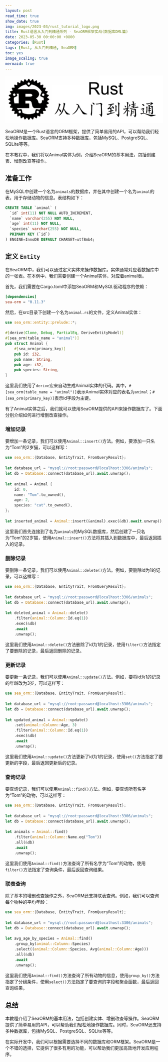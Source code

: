 ```yaml
---
layout: post
read_time: true
show_date: true
img: images/2023-03/rust_tutorial_logo.png
title: Rust语言从入门到精通系列 - SeaORM框架实战(数据库DML篇)
date: 2023-05-30 00:00:00 +0800
categories: [Rust]
tags: [Rust, 从入门到精通, SeaORM]
toc: yes
image_scaling: true
mermaid: true
---
```


![](/images/2023-03/rust_tutorial_logo.png)

SeaORM是一个Rust语言的ORM框架，提供了简单易用的API，可以帮助我们轻松地操作数据库。SeaORM支持多种数据库，包括MySQL、PostgreSQL、SQLite等等。

在本教程中，我们将以Animal实体为例，介绍SeaORM的基本用法，包括创建表、增删改查等操作。

## 准备工作

在MySQL中创建一个名为`animals`的数据库，并在其中创建一个名为`animal`的表，用于存储动物的信息。表结构如下：

```sql
CREATE TABLE `animal` (
  `id` int(11) NOT NULL AUTO_INCREMENT,
  `name` varchar(255) NOT NULL,
  `age` int(11) NOT NULL,
  `species` varchar(255) NOT NULL,
  PRIMARY KEY (`id`)
) ENGINE=InnoDB DEFAULT CHARSET=utf8mb4;
```

## 定义 `Entity`

在SeaORM中，我们可以通过定义实体来操作数据库。实体通常对应着数据库中的一张表。在本例中，我们需要创建一个Animal实体，对应着animal表。

首先，我们需要在Cargo.toml中添加SeaORM和MySQL驱动程序的依赖：

```toml
[dependencies]
sea-orm = "0.11.3"
```

然后，在src目录下创建一个名为`animal.rs`的文件，定义Animal实体：

```rust
use sea_orm::entity::prelude::*;

#[derive(Clone, Debug, PartialEq, DeriveEntityModel)]
#[sea_orm(table_name = "animal")]
pub struct Animal {
    #[sea_orm(primary_key)]
    pub id: i32,
    pub name: String,
    pub age: i32,
    pub species: String,
}
```

这里我们使用了`derive`宏来自动生成Animal实体的代码。其中，`#[sea_orm(table_name = "animal")]`表示Animal实体对应的表名为`animal`；`#[sea_orm(primary_key)]`表示id字段为主键。

有了Animal实体之后，我们就可以使用SeaORM提供的API来操作数据库了。下面分别介绍如何进行增删改查操作。

### 增加记录

要增加一条记录，我们可以使用`Animal::insert()`方法。例如，要添加一只名为“Tom”的2岁猫，可以这样写：

```rust
use sea_orm::{Database, EntityTrait, FromQueryResult};

let database_url = "mysql://root:password@localhost:3306/animals";
let db = Database::connect(database_url).await.unwrap();

let animal = Animal {
    id: 0,
    name: "Tom".to_owned(),
    age: 2,
    species: "cat".to_owned(),
};

let inserted_animal = Animal::insert(&animal).exec(&db).await.unwrap();
```

这里我们首先连接到了名为`animals`的MySQL数据库，然后创建了一只名为“Tom”的2岁猫，使用`Animal::insert()`方法将其插入到数据库中，最后返回插入的记录。

### 删除记录

要删除一条记录，我们可以使用`Animal::delete()`方法。例如，要删除id为1的记录，可以这样写：

```rust
use sea_orm::{Database, EntityTrait, FromQueryResult};

let database_url = "mysql://root:password@localhost:3306/animals";
let db = Database::connect(database_url).await.unwrap();

let deleted_animal = Animal::delete()
    .filter(animal::Column::Id.eq(1))
    .exec(&db)
    .await
    .unwrap();
```

这里我们使用`Animal::delete()`方法删除了id为1的记录，使用`filter()`方法指定了要删除的记录，最后返回删除的记录。

### 更新记录

要更新一条记录，我们可以使用`Animal::update()`方法。例如，要将id为1的记录的年龄改为3岁，可以这样写：

```rust
use sea_orm::{Database, EntityTrait, FromQueryResult};

let database_url = "mysql://root:password@localhost:3306/animals";
let db = Database::connect(database_url).await.unwrap();

let updated_animal = Animal::update()
    .set(animal::Column::Age, 3)
    .filter(animal::Column::Id.eq(1))
    .exec(&db)
    .await
    .unwrap();
```

这里我们使用`Animal::update()`方法更新了id为1的记录，使用`set()`方法指定了要更新的字段，最后返回更新后的记录。

### 查询记录

要查询记录，我们可以使用`Animal::find()`方法。例如，要查询所有名字为“Tom”的动物，可以这样写：

```rust
use sea_orm::{Database, EntityTrait, FromQueryResult};

let database_url = "mysql://root:password@localhost:3306/animals";
let db = Database::connect(database_url).await.unwrap();

let animals = Animal::find()
    .filter(animal::Column::Name.eq("Tom"))
    .all(&db)
    .await
    .unwrap();
```

这里我们使用`Animal::find()`方法查询了所有名字为“Tom”的动物，使用`filter()`方法指定了查询条件，最后返回查询结果。

### 联表查询

除了基本的增删改查操作之外，SeaORM还支持联表查询。例如，我们可以查询每个物种的平均年龄：

```rust
use sea_orm::{Database, EntityTrait, FromQueryResult};

let database_url = "mysql://root:password@localhost:3306/animals";
let db = Database::connect(database_url).await.unwrap();

let avg_age_by_species = Animal::find()
    .group_by(animal::Column::Species)
    .select((animal::Column::Species, Avg(animal::Column::Age)))
    .all(&db)
    .await
    .unwrap();
```

这里我们使用`Animal::find()`方法查询了所有动物的信息，使用`group_by()`方法指定了分组条件，使用`select()`方法指定了要查询的字段和聚合函数，最后返回查询结果。

## 总结

本教程介绍了SeaORM的基本用法，包括创建实体、增删改查等操作。SeaORM提供了简单易用的API，可以帮助我们轻松地操作数据库。同时，SeaORM还支持多种数据库，包括MySQL、PostgreSQL、SQLite等等。

在实际开发中，我们可以根据需要选择不同的数据库和ORM框架。SeaORM是一个不错的选择，它提供了很多有用的功能，可以帮助我们更加高效地开发应用程序。